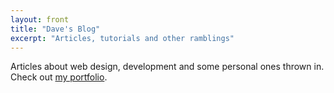 ```yaml
---
layout: front
title: "Dave's Blog"
excerpt: "Articles, tutorials and other ramblings"
---
```


Articles about web design, development and some personal ones thrown in. Check out [my portfolio](https://darn.es).
